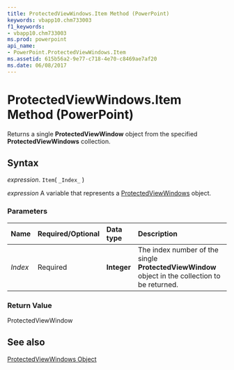 ```yaml
---
title: ProtectedViewWindows.Item Method (PowerPoint)
keywords: vbapp10.chm733003
f1_keywords:
- vbapp10.chm733003
ms.prod: powerpoint
api_name:
- PowerPoint.ProtectedViewWindows.Item
ms.assetid: 615b56a2-9e77-c718-4e70-c8469ae7af20
ms.date: 06/08/2017
---
```



# ProtectedViewWindows.Item Method (PowerPoint)

Returns a single  **ProtectedViewWindow** object from the specified **ProtectedViewWindows** collection.


## Syntax

 _expression_. `Item`( `_Index_` )

 _expression_ A variable that represents a [ProtectedViewWindows](./PowerPoint.ProtectedViewWindows.md) object.


### Parameters



|Name|Required/Optional|Data type|Description|
|:-----|:-----|:-----|:-----|
| _Index_|Required|**Integer**|The index number of the single  **ProtectedViewWindow** object in the collection to be returned.|

### Return Value

ProtectedViewWindow


## See also


[ProtectedViewWindows Object](PowerPoint.ProtectedViewWindows.md)

